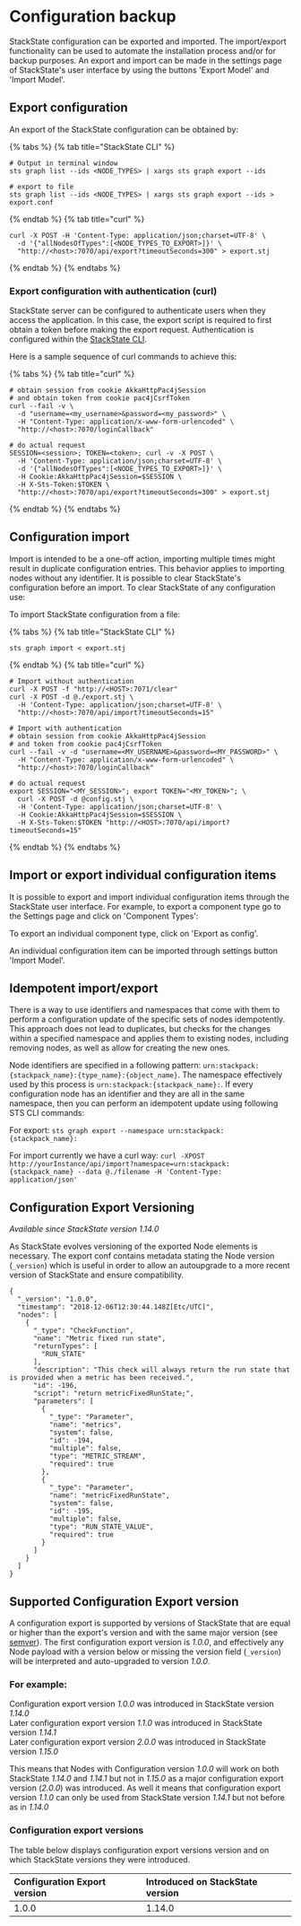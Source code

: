 # Configuration backup

StackState configuration can be exported and imported. The import/export functionality can be used to automate the installation process and/or for backup purposes. An export and import can be made in the settings page of StackState's user interface by using the buttons 'Export Model' and 'Import Model'.

## Export configuration

An export of the StackState configuration can be obtained by:

{% tabs %}
{% tab title="StackState CLI" %}
```text
# Output in terminal window
sts graph list --ids <NODE_TYPES> | xargs sts graph export --ids

# export to file
sts graph list --ids <NODE_TYPES> | xargs sts graph export --ids > export.conf
```
{% endtab %}
{% tab title="curl" %}
```text
curl -X POST -H 'Content-Type: application/json;charset=UTF-8' \
  -d '{"allNodesOfTypes":[<NODE_TYPES_TO_EXPORT>]}' \
  "http://<host>:7070/api/export?timeoutSeconds=300" > export.stj
```
{% endtab %}
{% endtabs %}


### Export configuration with authentication (curl)

StackState server can be configured to authenticate users when they access the application. In this case, the export script is required to first obtain a token before making the export request. Authentication is configured within the [StackState CLI](../cli.md).

Here is a sample sequence of curl commands to achieve this:

{% tabs %}
{% tab title="curl" %}
```text
# obtain session from cookie AkkaHttpPac4jSession
# and obtain token from cookie pac4jCsrfToken
curl --fail -v \
  -d "username=<my_username>&password=<my_password>" \
  -H "Content-Type: application/x-www-form-urlencoded" \
  "http://<host>:7070/loginCallback"

# do actual request
SESSION=<session>; TOKEN=<token>; curl -v -X POST \
  -H 'Content-Type: application/json;charset=UTF-8' \
  -d '{"allNodesOfTypes":[<NODE_TYPES_TO_EXPORT>]}' \
  -H Cookie:AkkaHttpPac4jSession=$SESSION \
  -H X-Sts-Token:$TOKEN \
  "http://<host>:7070/api/export?timeoutSeconds=300" > export.stj
```
{% endtab %}
{% endtabs %}

## Configuration import

Import is intended to be a one-off action, importing multiple times might result in duplicate configuration entries. This behavior applies to importing nodes without any identifier. It is possible to clear StackState's configuration before an import. To clear StackState of any configuration use:

To import StackState configuration from a file:

{% tabs %}
{% tab title="StackState CLI" %}
```text
sts graph import < export.stj
```
{% endtab %}
{% tab title="curl" %}
```text
# Import without authentication
curl -X POST -f "http://<HOST>:7071/clear"
curl -X POST -d @./export.stj \
  -H 'Content-Type: application/json;charset=UTF-8' \
  "http://<host>:7070/api/import?timeoutSeconds=15"

# Import with authentication
# obtain session from cookie AkkaHttpPac4jSession
# and token from cookie pac4jCsrfToken
curl --fail -v -d "username=<MY_USERNAME>&password=<MY_PASSWORD>" \
  -H "Content-Type: application/x-www-form-urlencoded" \
  "http://<host>:7070/loginCallback"

# do actual request
export SESSION="<MY_SESSION>"; export TOKEN="<MY_TOKEN>"; \
  curl -X POST -d @config.stj \
  -H 'Content-Type: application/json;charset=UTF-8' \
  -H Cookie:AkkaHttpPac4jSession=$SESSION \
  -H X-Sts-Token:$TOKEN "http://<HOST>:7070/api/import?timeoutSeconds=15"
```
{% endtab %}
{% endtabs %}

## Import or export individual configuration items

It is possible to export and import individual configuration items through the StackState user interface. For example, to export a component type go to the Settings page and click on 'Component Types':

To export an individual component type, click on 'Export as config'.

An individual configuration item can be imported through settings button 'Import Model'.

## Idempotent import/export

There is a way to use identifiers and namespaces that come with them to perform a configuration update of the specific sets of nodes idempotently. This approach does not lead to duplicates, but checks for the changes within a specified namespace and applies them to existing nodes, including removing nodes, as well as allow for creating the new ones.

Node identifiers are specified in a following pattern: `urn:stackpack:{stackpack_name}:{type_name}:{object_name}`. The namespace effectively used by this process is `urn:stackpack:{stackpack_name}:`. If every configuration node has an identifier and they are all in the same namespace, then you can perform an idempotent update using following STS CLI commands:

For export: `sts graph export --namespace urn:stackpack:{stackpack_name}:`

For import currently we have a curl way: `curl -XPOST http://yourInstance/api/import?namespace=urn:stackpack:{stackpack_name} --data @./filename -H 'Content-Type: application/json'`

## Configuration Export Versioning

_Available since StackState version 1.14.0_

As StackState evolves versioning of the exported Node elements is necessary. The export conf contains metadata stating the Node version \(`_version`\) which is useful in order to allow an autoupgrade to a more recent version of StackState and ensure compatibility.

```text
{
  "_version": "1.0.0",
  "timestamp": "2018-12-06T12:30:44.148Z[Etc/UTC]",
  "nodes": [
    {
      "_type": "CheckFunction",
      "name": "Metric fixed run state",
      "returnTypes": [
        "RUN_STATE"
      ],
      "description": "This check will always return the run state that is provided when a metric has been received.",
      "id": -196,
      "script": "return metricFixedRunState;",
      "parameters": [
        {
          "_type": "Parameter",
          "name": "metrics",
          "system": false,
          "id": -194,
          "multiple": false,
          "type": "METRIC_STREAM",
          "required": true
        },
        {
          "_type": "Parameter",
          "name": "metricFixedRunState",
          "system": false,
          "id": -195,
          "multiple": false,
          "type": "RUN_STATE_VALUE",
          "required": true
        }
      ]
    }
  ]
}
```

## Supported Configuration Export version

A configuration export is supported by versions of StackState that are equal or higher than the export's version and with the same major version \(see [semver](https://semver.org)\). The first configuration export version is _1.0.0_, and effectively any Node payload with a version below or missing the version field \(`_version`\) will be interpreted and auto-upgraded to version _1.0.0_.

### For example:

Configuration export version _1.0.0_ was introduced in StackState version _1.14.0_  
Later configuration export version _1.1.0_ was introduced in StackState version _1.14.1_  
Later configuration export version _2.0.0_ was introduced in StackState version _1.15.0_

This means that Nodes with Configuration version _1.0.0_ will work on both StackState _1.14.0_ and _1.14.1_ but not in _1.15.0_ as a major configuration export version \(_2.0.0_\) was introduced. As well it means that configuration export version _1.1.0_ can only be used from StackState version _1.14.1_ but not before as in _1.14.0_

### Configuration export versions

The table below displays configuration export versions version and on which StackState versions they were introduced.

| Configuration Export version | Introduced on StackState version |
| :--- | :--- |
| 1.0.0 | 1.14.0 |

